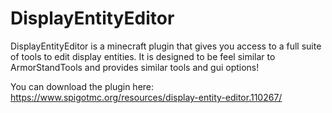 # DisplayEntityEditor

DisplayEntityEditor is a minecraft plugin that gives you access to a full suite of tools to edit display entities.
It is designed to be feel similar to ArmorStandTools and provides similar tools and gui options!

You can download the plugin here: https://www.spigotmc.org/resources/display-entity-editor.110267/
